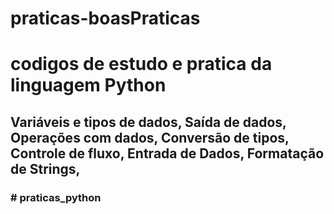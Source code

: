# praticas-boasPraticas
<h1>codigos de estudo e pratica da linguagem Python</h1>
<h2>
Variáveis e tipos de dados, 
Saída de dados, 
Operações com dados,
Conversão de tipos,
Controle de fluxo,
Entrada de Dados,
Formatação de Strings,
</h2>

<h3>
# praticas_python
</h3>
